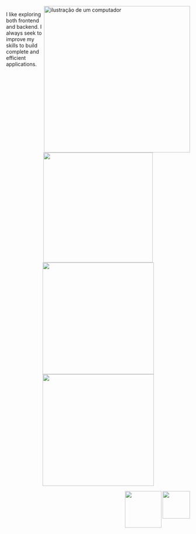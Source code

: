 <img src="https://raw.githubusercontent.com/MicaelliMedeiros/micaellimedeiros/master/image/computer-illustration.png" alt="ilustração de um computador" min-width="400px" max-width="400px" width="400px" align="right">

<p align="left"> 
I like exploring both frontend and backend. I always seek to improve my skills to build complete and efficient applications.
</p>
<br>
<p align="center">
  <img width="300" src="https://skillicons.dev/icons?i=js,ts,react,nodejs,go,java,git,aws&theme=dark"
  
</p>

  <img width="305" src="https://github-readme-stats.vercel.app/api?username=rajssq&theme=midnight-purple&show_icons=true">
  
  <img width="305" src= "https://github-readme-stats.vercel.app/api/top-langs/?username=rajssq&theme=midnight-purple&layout=compact">

[<img width="75" align="right"  src="https://img.shields.io/badge/LinkedIn-0077B5?style=for-the-badge&logo=linkedin&logoColor=white">](https://www.linkedin.com/in/raissanazar%C3%A9/)

<img width="100" align="right"  src="https://komarev.com/ghpvc/?username=rajssqe&color=006bed">

